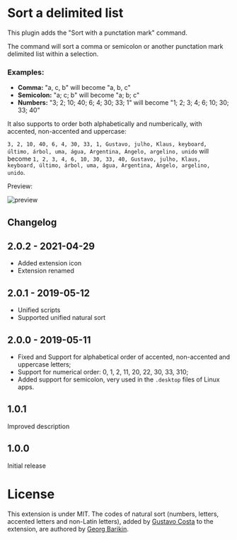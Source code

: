 # Sort a delimited list

This plugin adds the "Sort with a punctation mark" command.

The command will sort a comma or semicolon or another punctation mark delimited list within a selection.

### Examples:

* **Comma:** "a, c, b" will become "a, b, c"
* **Semicolon:** "a; c; b" will become "a; b; c"
* **Numbers:** "3; 2; 10; 40; 6; 4; 30; 33; 1" will become "1; 2; 3; 4; 6; 10; 30; 33; 40"

It also supports to order both alphabetically and numberically, with accented, non-accented and uppercase:

`3, 2, 10, 40, 6, 4, 30, 33, 1, Gustavo, julho, Klaus, keyboard, último, árbol, uma, água, Argentina, Ángelo, argelino, unido` will become `1, 2, 3, 4, 6, 10, 30, 33, 40, Gustavo, julho, Klaus, keyboard, último, árbol, uma, água, Argentina, Ángelo, argelino, unido`.

Preview:

![preview](https://media.giphy.com/media/lAuvwiWMz8wNZouF0O/giphy.gif)


## Changelog

## 2.0.2 - 2021-04-29
- Added extension icon
- Extension renamed

## 2.0.1 - 2019-05-12
- Unified scripts
- Supported unified natural sort

## 2.0.0 - 2019-05-11
- Fixed and Support for alphabetical order of accented, non-accented and uppercase letters;
- Support for numerical order: 0, 1, 2, 11, 20, 22, 30, 33, 310;
- Added support for semicolon, very used in the `.desktop` files of Linux apps.

## 1.0.1
Improved description

## 1.0.0
Initial release

# License

This extension is under MIT. The codes of natural sort (numbers, letters, accented letters and non-Latin letters), added by [Gustavo Costa](https://github.com/gusbemacbe) to the extension, are authored by [Georg Barikin](https://github.com/gebrkn). 

